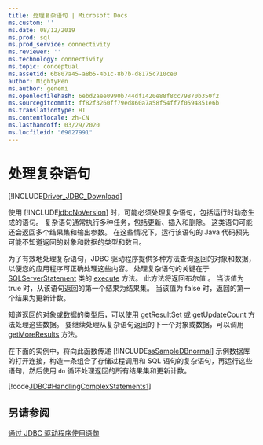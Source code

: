 ```yaml
---
title: 处理复杂语句 | Microsoft Docs
ms.custom: ''
ms.date: 08/12/2019
ms.prod: sql
ms.prod_service: connectivity
ms.reviewer: ''
ms.technology: connectivity
ms.topic: conceptual
ms.assetid: 6b807a45-a8b5-4b1c-8b7b-d8175c710ce0
author: MightyPen
ms.author: genemi
ms.openlocfilehash: 6ebd2aee0990b744df1420e88f8cc79870b350f2
ms.sourcegitcommit: ff82f3260ff79ed860a7a58f54ff7f0594851e6b
ms.translationtype: HT
ms.contentlocale: zh-CN
ms.lasthandoff: 03/29/2020
ms.locfileid: "69027991"
---
```

# <a name="handling-complex-statements"></a>处理复杂语句
[!INCLUDE[Driver_JDBC_Download](../../includes/driver_jdbc_download.md)]

  使用 [!INCLUDE[jdbcNoVersion](../../includes/jdbcnoversion_md.md)] 时，可能必须处理复杂语句，包括运行时动态生成的语句。 复杂语句通常执行多种任务，包括更新、插入和删除。 这类语句可能还会返回多个结果集和输出参数。 在这些情况下，运行该语句的 Java 代码预先可能不知道返回的对象和数据的类型和数目。  
  
 为了有效地处理复杂语句，JDBC 驱动程序提供多种方法查询返回的对象和数据，以便您的应用程序可正确处理这些内容。 处理复杂语句的关键在于 [SQLServerStatement](../../connect/jdbc/reference/sqlserverstatement-class.md) 类的 [execute](../../connect/jdbc/reference/execute-method-sqlserverstatement.md) 方法。 此方法将返回布尔值  。 当该值为 true 时，从该语句返回的第一个结果为结果集。 当该值为 false 时，返回的第一个结果为更新计数。  
  
 知道返回的对象或数据的类型后，可以使用 [getResultSet](../../connect/jdbc/reference/getresultset-method-sqlserverstatement.md) 或 [getUpdateCount](../../connect/jdbc/reference/getupdatecount-method-sqlserverstatement.md) 方法处理这些数据。 要继续处理从复杂语句返回的下一个对象或数据，可以调用 [getMoreResults](../../connect/jdbc/reference/getmoreresults-method.md) 方法。  
  
 在下面的实例中，将向此函数传递 [!INCLUDE[ssSampleDBnormal](../../includes/sssampledbnormal_md.md)] 示例数据库的打开连接，构造一条组合了存储过程调用和 SQL 语句的复杂语句，再运行这些语句，然后使用 `do` 循环处理返回的所有结果集和更新计数。  
  
 [!code[JDBC#HandlingComplexStatements1](../../connect/jdbc/codesnippet/Java/handling-complex-statements_1.java)]  
  
## <a name="see-also"></a>另请参阅  
 [通过 JDBC 驱动程序使用语句](../../connect/jdbc/using-statements-with-the-jdbc-driver.md)  
  
  
